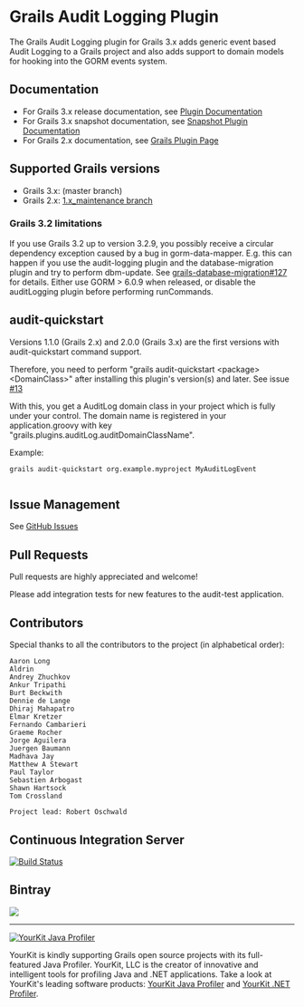 # Grails Audit Logging Plugin

The Grails Audit Logging plugin for Grails 3.x adds generic event based Audit Logging to a Grails project and also adds support to domain models for hooking into the GORM events system.

## Documentation
 * For Grails 3.x release documentation, see [Plugin Documentation](https://robertoschwald.github.io/grails-audit-logging-plugin/latest/)
 * For Grails 3.x snapshot documentation, see [Snapshot Plugin Documentation](https://robertoschwald.github.io/grails-audit-logging-plugin/snapshot/plugin.html)
 * For Grails 2.x documentation, see [Grails Plugin Page](http://grails.org/plugin/audit-logging "Grails Plugin Page")

## Supported Grails versions
 * Grails 3.x: (master branch)
 * Grails 2.x: [1.x_maintenance branch](https://github.com/robertoschwald/grails-audit-logging-plugin/tree/1.x_maintenance)

### Grails 3.2 limitations
If you use Grails 3.2 up to version 3.2.9, you possibly receive a circular dependency exception caused by a bug in gorm-data-mapper. E.g. this can happen if you use the audit-logging plugin and the database-migration plugin and try to perform dbm-update. See [grails-database-migration#127](https://github.com/grails-plugins/grails-database-migration/issues/127) for details. Either use GORM > 6.0.9 when released, or disable the auditLogging plugin before performing runCommands.

## audit-quickstart
Versions 1.1.0 (Grails 2.x) and 2.0.0 (Grails 3.x) are the first versions with audit-quickstart command support.

Therefore, you need to perform "grails audit-quickstart \<package\> \<DomainClass\>" after installing this plugin's version(s) and later. 
See issue [#13](https://github.com/robertoschwald/grails-audit-logging-plugin/issues/13)
  
With this, you get a AuditLog domain class in your project which is fully under your control. 
The domain name is registered in your application.groovy with key "grails.plugins.auditLog.auditDomainClassName".
  
Example:
  
```
grails audit-quickstart org.example.myproject MyAuditLogEvent
  
```

## Issue Management

See [GitHub Issues](https://github.com/robertoschwald/grails-audit-logging-plugin/issues "Issues")

## Pull Requests
Pull requests are highly appreciated and welcome!

Please add integration tests for new features to the audit-test application.

## Contributors
Special thanks to all the contributors to the project (in alphabetical order):

	Aaron Long
	Aldrin
	Andrey Zhuchkov
	Ankur Tripathi
	Burt Beckwith 
	Dennie de Lange
	Dhiraj Mahapatro
	Elmar Kretzer
	Fernando Cambarieri
	Graeme Rocher
	Jorge Aguilera
	Juergen Baumann
	Madhava Jay
	Matthew A Stewart
	Paul Taylor
	Sebastien Arbogast
	Shawn Hartsock
	Tom Crossland
	
	Project lead: Robert Oschwald


## Continuous Integration Server
[![Build Status](https://travis-ci.org/robertoschwald/grails-audit-logging-plugin.svg)](https://travis-ci.org/robertoschwald/grails-audit-logging-plugin)

## Bintray
<a href='https://bintray.com/robertoschwald/plugins/audit-logging/view?source=watch' alt='Get automatic notifications about new "audit-logging" versions'><img src='https://www.bintray.com/docs/images/bintray_badge_color.png'></a>

***

<a href="https://www.yourkit.com/java/profiler/index.jsp"><img src="https://www.yourkit.com/images/yklogo.png" alt="YourKit Java Profiler"/></a>

YourKit is kindly supporting Grails open source projects with its full-featured Java Profiler.
YourKit, LLC is the creator of innovative and intelligent tools for profiling
Java and .NET applications. Take a look at YourKit's leading software products:
[YourKit Java Profiler](http://www.yourkit.com/java/profiler/index.jsp) and
[YourKit .NET Profiler](http://www.yourkit.com/.net/profiler/index.jsp).





